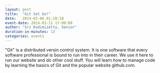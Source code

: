 ```yaml
---
layout: post
title:  "Git Set Go!"
date:   2014-03-06 01:20:10
event-date: 2014-03-11 17:00:00
author: "Sri Kadimisetty, Senior"
duration-in-minutes: 13
categories: events
---
```


"Git" is a distributed versin control system. It
is one software that every software professional
is bound to run into in their career. We use it
here to run our website and do other cool stuff.
You will learn how to manage code by learning the
basics of Git and the popular website github.com.
